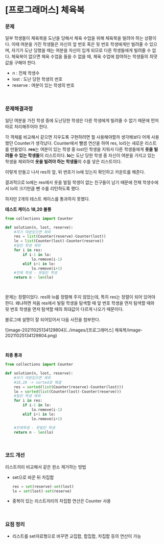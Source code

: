 #  [프로그래머스] 체육복

### 문제

일부 학생들이 체육복을 도난을 당해서 체육 수업을 위해 체육복을 빌려야 하는 상황이다. 이때 여분을 가진 학생들은 자신의 앞 번호 혹은 뒷 번호 학생에게만 빌려줄 수 있으며, 자기가 도난 당했을 때는 여분을 자신이 입게 되므로 다른 학생들에게 빌려줄 수 없다. 체육복이 없으면 체육 수업을 들을 수 없을 때, 체육 수업에 참여하는 학생들의 최댓값을 구해야 한다.

* n : 전체 학생수
* lost : 도난 당한 학생의 번호
* reserve : 여분이 있는 학생의 번호

</br>

### 문제해결과정

일단 여분을 가진 학생 중에 도난당한 학생은 다른 학생에게 빌려줄 수 없기 때문에 먼저 따로 처리해주어야 한다.

각 객체를 비교해서 같으면 지우도록 구현하려면 뭘 사용해야할까 생각해보다 어제 사용했던 Counter가 생각났다. Counter에서 뺄셈 연산을 하여 res, lo라는 새로운 리스트를 만들었다.  **res**는 여분이 있는 학생 중 lost인 학생을 지워서 다른 학생들에게 **옷을 빌려줄 수 있는 학생들**의 리스트이다. **lo**는 도난 당한 학생 중 자신이 여분을 가지고 있는 학생을 제외하여 **옷을 빌려야 하는 학생들**의 수를 넣은 리스트이다.

이렇게 만들고 나서 res의 앞, 뒤 번호가 lo에 있는지 확인하고 카운트를 해준다.

결과적으로 lo에는 res에서 옷을 빌릴 학생이 없는 친구들이 남기 때문에 전체 학생수에서 lo의 크기만큼 뺀 수를 리턴하도록 했다.

하지만 2개의 테스트 케이스를 통과하지 못했다.

**테스트 케이스 18,20 불통**

```python
from collections import Counter

def solution(n, lost, reserve):
    #자기 여분있으면 제외
    res = list(Counter(reserve)-Counter(lost))
    lo = list(Counter(lost)-Counter(reserve))
    #빌린 학생 제외
    for i in res:
        if i-1 in lo:
            lo.remove(i-1)
        elif i+1 in lo:
            lo.remove(i+1)
    #전체 학생 - 못빌린 학생
    return n - len(lo)
```

</br>

문제는 정렬이었다. res와 lo를 정렬해 주지 않았는데, 특히 res는 정렬이 되어 있어야 한다. 왜냐하면 처음 res에서 빌릴 학생을 탐색할 때 앞 번호 학생을 먼저 탐색할 때와 뒷 번호 학생을 먼저 탐색할 때의 최대값이 다르게 나오기 때문이다.

블로그에 설명이 잘 되어있어서 다음 사진을 첨부한다.

![image-20211025134129804](../images/[프로그래머스] 체육복/image-20211025134129804.png)

</br>

**최종 통과**

```python
from collections import Counter

def solution(n, lost, reserve):
    #자기 여분있으면 제외
    #18,20 -> sorted로 해결
    res = sorted(list(Counter(reserve)-Counter(lost)))
    lo = sorted(list(Counter(lost)-Counter(reserve)))
    #빌린 학생 제외
    for i in res:
        if i-1 in lo:
            lo.remove(i-1)
        elif i+1 in lo:
            lo.remove(i+1)

    #전체학생 - 못빌린 학생
    return n - len(lo)
```

</br>

### 코드 개선

리스트끼리 비교해서 같은 원소 제거하는 방법

* set으로 바꾼 뒤 차집합

  ```python
  res = set(reserve)-set(lost)
  lo = set(lost)-set(reserve)
  ```


* 중복이 있는 리스트끼리의 차집합 연산은 Counter 사용

</br>

### 요점 정리

* 리스트를 set자료형으로 바꾸면 교집합, 합집합, 차집합 등의 연산이 가능

